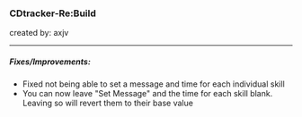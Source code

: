 ### CDtracker-Re:Build
created by: axjv
___
##### Fixes/Improvements:
+ Fixed not being able to set a message and time for each individual skill
+ You can now leave "Set Message" and the time for each skill blank. Leaving so will revert them to their base value
